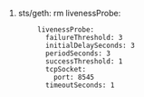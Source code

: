 1. sts/geth: rm livenessProbe:
```$xslt
        livenessProbe:
          failureThreshold: 3
          initialDelaySeconds: 3
          periodSeconds: 3
          successThreshold: 1
          tcpSocket:
            port: 8545
          timeoutSeconds: 1
```